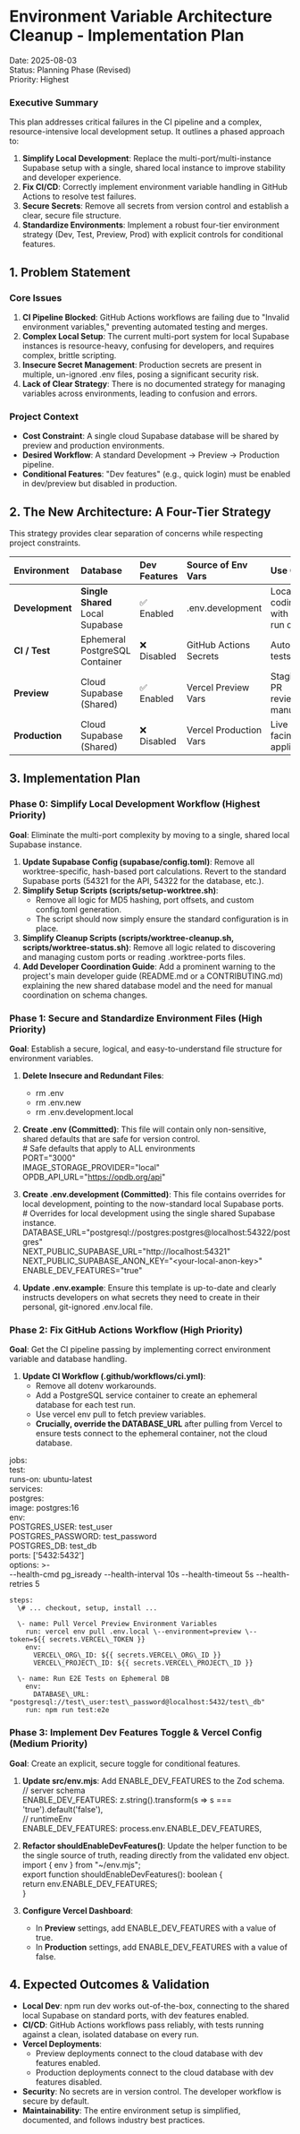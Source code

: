 # **Environment Variable Architecture Cleanup \- Implementation Plan**

Date: 2025-08-03  
Status: Planning Phase (Revised)  
Priority: Highest

### **Executive Summary**

This plan addresses critical failures in the CI pipeline and a complex, resource-intensive local development setup. It outlines a phased approach to:

1. **Simplify Local Development**: Replace the multi-port/multi-instance Supabase setup with a single, shared local instance to improve stability and developer experience.
2. **Fix CI/CD**: Correctly implement environment variable handling in GitHub Actions to resolve test failures.
3. **Secure Secrets**: Remove all secrets from version control and establish a clear, secure file structure.
4. **Standardize Environments**: Implement a robust four-tier environment strategy (Dev, Test, Preview, Prod) with explicit controls for conditional features.

## **1\. Problem Statement**

### **Core Issues**

1. **CI Pipeline Blocked**: GitHub Actions workflows are failing due to "Invalid environment variables," preventing automated testing and merges.
2. **Complex Local Setup**: The current multi-port system for local Supabase instances is resource-heavy, confusing for developers, and requires complex, brittle scripting.
3. **Insecure Secret Management**: Production secrets are present in multiple, un-ignored .env files, posing a significant security risk.
4. **Lack of Clear Strategy**: There is no documented strategy for managing variables across environments, leading to confusion and errors.

### **Project Context**

- **Cost Constraint**: A single cloud Supabase database will be shared by preview and production environments.
- **Desired Workflow**: A standard Development → Preview → Production pipeline.
- **Conditional Features**: "Dev features" (e.g., quick login) must be enabled in dev/preview but disabled in production.

## **2\. The New Architecture: A Four-Tier Strategy**

This strategy provides clear separation of concerns while respecting project constraints.

| Environment     | Database                         | Dev Features | Source of Env Vars     | Use Case                       |
| :-------------- | :------------------------------- | :----------- | :--------------------- | :----------------------------- |
| **Development** | **Single Shared** Local Supabase | ✅ Enabled   | .env.development       | Local coding with npm run dev  |
| **CI / Test**   | Ephemeral PostgreSQL Container   | ❌ Disabled  | GitHub Actions Secrets | Automated tests in CI          |
| **Preview**     | Cloud Supabase (Shared)          | ✅ Enabled   | Vercel Preview Vars    | Staging, PR reviews, manual QA |
| **Production**  | Cloud Supabase (Shared)          | ❌ Disabled  | Vercel Production Vars | Live user-facing application   |

## **3\. Implementation Plan**

### **Phase 0: Simplify Local Development Workflow (Highest Priority)**

**Goal**: Eliminate the multi-port complexity by moving to a single, shared local Supabase instance.

1. **Update Supabase Config (supabase/config.toml)**: Remove all worktree-specific, hash-based port calculations. Revert to the standard Supabase ports (54321 for the API, 54322 for the database, etc.).
2. **Simplify Setup Scripts (scripts/setup-worktree.sh)**:
   - Remove all logic for MD5 hashing, port offsets, and custom config.toml generation.
   - The script should now simply ensure the standard configuration is in place.
3. **Simplify Cleanup Scripts (scripts/worktree-cleanup.sh, scripts/worktree-status.sh)**: Remove all logic related to discovering and managing custom ports or reading .worktree-ports files.
4. **Add Developer Coordination Guide**: Add a prominent warning to the project's main developer guide (README.md or a CONTRIBUTING.md) explaining the new shared database model and the need for manual coordination on schema changes.

### **Phase 1: Secure and Standardize Environment Files (High Priority)**

**Goal**: Establish a secure, logical, and easy-to-understand file structure for environment variables.

1. **Delete Insecure and Redundant Files**:
   - rm .env
   - rm .env.new
   - rm .env.development.local
2. **Create .env (Committed)**: This file will contain only non-sensitive, shared defaults that are safe for version control.  
   \# Safe defaults that apply to ALL environments  
   PORT="3000"  
   IMAGE_STORAGE_PROVIDER="local"  
   OPDB_API_URL="https://opdb.org/api"

3. **Create .env.development (Committed)**: This file contains overrides for local development, pointing to the now-standard local Supabase ports.  
   \# Overrides for local development using the single shared Supabase instance.  
   DATABASE_URL="postgresql://postgres:postgres@localhost:54322/postgres"  
   NEXT_PUBLIC_SUPABASE_URL="http://localhost:54321"  
   NEXT_PUBLIC_SUPABASE_ANON_KEY="\<your-local-anon-key\>"  
   ENABLE_DEV_FEATURES="true"

4. **Update .env.example**: Ensure this template is up-to-date and clearly instructs developers on what secrets they need to create in their personal, git-ignored .env.local file.

### **Phase 2: Fix GitHub Actions Workflow (High Priority)**

**Goal**: Get the CI pipeline passing by implementing correct environment variable and database handling.

1. **Update CI Workflow (.github/workflows/ci.yml)**:
   - Remove all dotenv workarounds.
   - Add a PostgreSQL service container to create an ephemeral database for each test run.
   - Use vercel env pull to fetch preview variables.
   - **Crucially, override the DATABASE_URL** after pulling from Vercel to ensure tests connect to the ephemeral container, not the cloud database.

jobs:  
 test:  
 runs-on: ubuntu-latest  
 services:  
 postgres:  
 image: postgres:16  
 env:  
 POSTGRES_USER: test_user  
 POSTGRES_PASSWORD: test_password  
 POSTGRES_DB: test_db  
 ports: \['5432:5432'\]  
 options: \>-  
 \--health-cmd pg_isready \--health-interval 10s \--health-timeout 5s \--health-retries 5

    steps:
      \# ... checkout, setup, install ...

      \- name: Pull Vercel Preview Environment Variables
        run: vercel env pull .env.local \--environment=preview \--token=${{ secrets.VERCEL\_TOKEN }}
        env:
          VERCEL\_ORG\_ID: ${{ secrets.VERCEL\_ORG\_ID }}
          VERCEL\_PROJECT\_ID: ${{ secrets.VERCEL\_PROJECT\_ID }}

      \- name: Run E2E Tests on Ephemeral DB
        env:
          DATABASE\_URL: "postgresql://test\_user:test\_password@localhost:5432/test\_db"
        run: npm run test:e2e

### **Phase 3: Implement Dev Features Toggle & Vercel Config (Medium Priority)**

**Goal**: Create an explicit, secure toggle for conditional features.

1. **Update src/env.mjs**: Add ENABLE_DEV_FEATURES to the Zod schema.  
   // server schema  
   ENABLE_DEV_FEATURES: z.string().transform(s \=\> s \=== 'true').default('false'),  
   // runtimeEnv  
   ENABLE_DEV_FEATURES: process.env.ENABLE_DEV_FEATURES,

2. **Refactor shouldEnableDevFeatures()**: Update the helper function to be the single source of truth, reading directly from the validated env object.  
   import { env } from "\~/env.mjs";  
   export function shouldEnableDevFeatures(): boolean {  
    return env.ENABLE_DEV_FEATURES;  
   }

3. **Configure Vercel Dashboard**:
   - In **Preview** settings, add ENABLE_DEV_FEATURES with a value of true.
   - In **Production** settings, add ENABLE_DEV_FEATURES with a value of false.

## **4\. Expected Outcomes & Validation**

- **Local Dev**: npm run dev works out-of-the-box, connecting to the shared local Supabase on standard ports, with dev features enabled.
- **CI/CD**: GitHub Actions workflows pass reliably, with tests running against a clean, isolated database on every run.
- **Vercel Deployments**:
  - Preview deployments connect to the cloud database with dev features enabled.
  - Production deployments connect to the cloud database with dev features disabled.
- **Security**: No secrets are in version control. The developer workflow is secure by default.
- **Maintainability**: The entire environment setup is simplified, documented, and follows industry best practices.
